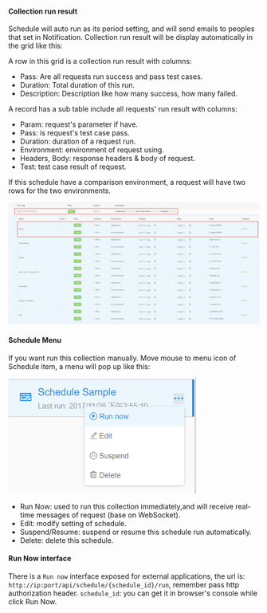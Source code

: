 #### Collection run result

Schedule will auto run as its period setting, and will send emails to peoples that set in Notification.
Collection run result will be display automatically in the grid like this:

A row in this grid is a collection run result with columns: 

* Pass:  Are all requests run success and pass test cases.
* Duration: Total duration of this run.
* Description: Description like how many success, how many failed.

A record has a sub table include all requests' run result with columns:

* Param: request's parameter if have.
* Pass: is request's test case pass.
* Duration: duration of a request run.
* Environment: environment of request using.
* Headers, Body: response headers & body of request.
* Test: test case result of request.
  
If this schedule have a comparison environment, a request will have two rows for the two environments.

![](https://raw.githubusercontent.com/brookshi/images/master/Hitchhiker/schedule/schedule_run.png)

#### Schedule Menu

If you want run this collection manually.
Move mouse to menu icon of Schedule item, a menu will pop up like this:

![](https://raw.githubusercontent.com/brookshi/images/master/Hitchhiker/schedule/schedule_menu.png)

* Run Now: used to run this collection immediately,and will receive real-time messages of request (base on WebSocket).
* Edit: modify setting of schedule.
* Suspend/Resume: suspend or resume this schedule run automatically.
* Delete: delete this schedule.

#### Run Now interface

There is a `Run now` interface exposed for external applications, the url is: `http://ip:port/api/schedule/{schedule_id}/run`, remember pass http authorization header.
`schedule_id`: you can get it in browser's console while click Run Now.